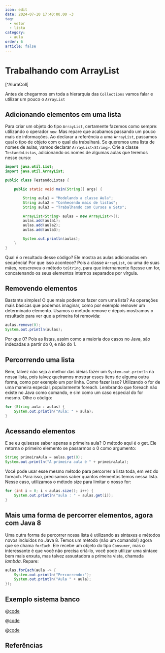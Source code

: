 ```yaml
---
icon: edit
date: 2024-07-10 17:40:00.00 -3
tag:
  - vetor
  - lista
category:
  - aula
order: 6
article: false
---
```


# Trabalhando com ArrayList

[^AluraColl]

Antes de chegarmos em toda a hierarquia das  `Collections` vamos falar e utilizar um pouco o `ArrayList`

## Adicionando elementos em uma lista

Para criar um objeto do tipo `ArrayList`, certamente fazemos como sempre: utilizando o operador `new`. Mas repare que acabamos passando um pouco mais de informações. Ao declarar a referência a uma `ArrayList`, passamos qual o tipo de objeto com o qual ela trabalhará. Se queremos uma lista de nomes de aulas, vamos declarar `ArrayList<String>`. Crie a classe `TestandoListas`, adicionando os nomes de algumas aulas que teremos nesse curso:

```java
import java.util.List;
import java.util.ArrayList;

public class TestandoListas {

    public static void main(String[] args) {

        String aula1 = "Modelando a classe Aula";
        String aula2 = "Conhecendo mais de listas";
        String aula3 = "Trabalhando com Cursos e Sets";

        ArrayList<String> aulas = new ArrayList<>();
        aulas.add(aula1);
        aulas.add(aula2);
        aulas.add(aula3);        

        System.out.println(aulas);
    }
}
```

Qual é o resultado desse código? Ele mostra as aulas adicionadas em sequência! Por que isso acontece? Pois a classe `ArrayList`, ou uma de suas mães, reescreveu o método `toString`, para que internamente fizesse um for, concatenando os seus elementos internos separados por vírgula.

## Removendo elementos

Bastante simples! O que mais podemos fazer com uma lista? As operações mais básicas que podemos imaginar, como por exemplo remover um determinado elemento. Usamos o método remove e depois mostramos o resultado para ver que a primeira foi removida:

```java
aulas.remove(0);
System.out.println(aulas);
```

Por que 0? Pois as listas, assim como a maioria dos casos no Java, são indexadas a partir do 0, e não do 1.

## Percorrendo uma lista

Bem, talvez não seja a melhor das ideias fazer um `System.out.println` na nossa lista, pois talvez queiramos mostrar esses itens de alguma outra forma, como por exemplo um por linha. Como fazer isso? Utilizando o for de uma maneira especial, popularmente foreach. Lembrando que foreach não existe no Java como comando, e sim como um caso especial do for mesmo. Olhe o código:

```java
for (String aula : aulas) {
    System.out.println("Aula: " + aula);
}
```

## Acessando elementos

E se eu quisesse saber apenas a primeira aula? O método aqui é o get. Ele retorna o primeiro elemento se passarmos o 0 como argumento:

```java
String primeiraAula = aulas.get(0);
System.out.println("A primeira aula é " + primeiraAula);
```

Você pode usar esse mesmo método para percorrer a lista toda, em vez do foreach. Para isso, precisamos saber quantos elementos temos nessa lista. Nesse caso, utilizamos o método size para limitar o nosso for:
```java
for (int i = 0; i < aulas.size(); i++) {
    System.out.println("aula : " + aulas.get(i));
}
```

## Mais uma forma de percorrer elementos, agora com Java 8

Uma outra forma de percorrer nossa lista é utilizando as sintaxes e métodos novos incluídos no Java 8. Temos um método (não um comando!) agora que se chama `forEach`. Ele recebe um objeto do tipo `Consumer`, mas o interessante é que você não precisa criá-lo, você pode utilizar uma sintaxe bem mais enxuta, mas talvez assustadora a primeira vista, chamada *lambda*. Repare:

```java
aulas.forEach(aula -> {
    System.out.println("Percorrendo:");
    System.out.println("Aula " + aula);
});
```

## Exemplo sistema banco

@[code](./code/listExecmploBanco/Conta.java)

@[code](./code/listExecmploBanco/Agencia.java)

@[code](./code/listExecmploBanco/UsuarioAgencia.java)

## Referências

<!-- @include: ../bib/bib.md -->